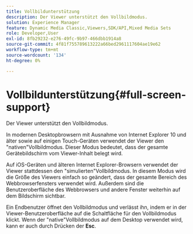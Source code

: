 ```yaml
---
title: Vollbildunterstützung
description: Der Viewer unterstützt den Vollbildmodus.
solution: Experience Manager
feature: Dynamic Media Classic,Viewers,SDK/API,Mixed Media Sets
role: Developer,User
exl-id: 8fb29232-e276-49fc-9b97-466dbb1914a8
source-git-commit: 4f81f755789613222a66bed2961117604ae19e62
workflow-type: tm+mt
source-wordcount: '134'
ht-degree: 0%

---
```


# Vollbildunterstützung{#full-screen-support}

Der Viewer unterstützt den Vollbildmodus.

In modernen Desktopbrowsern mit Ausnahme von Internet Explorer 10 und älter sowie auf einigen Touch-Geräten verwendet der Viewer den &quot;nativen&quot;Vollbildmodus. Dieser Modus bedeutet, dass der gesamte Gerätebildschirm vom Viewer-Inhalt belegt wird.

Auf iOS-Geräten und älteren Internet Explorer-Browsern verwendet der Viewer stattdessen den &quot;simulierten&quot;Vollbildmodus. In diesem Modus wird die Größe des Viewers einfach so geändert, dass der gesamte Bereich des Webbrowserfensters verwendet wird. Außerdem sind die Benutzeroberfläche des Webbrowsers und andere Fenster weiterhin auf dem Bildschirm sichtbar.

Ein Endbenutzer öffnet den Vollbildmodus und verlässt ihn, indem er in der Viewer-Benutzeroberfläche auf die Schaltfläche für den Vollbildmodus klickt. Wenn der &quot;native&quot;Vollbildmodus auf dem Desktop verwendet wird, kann er auch durch Drücken der **Esc**.
